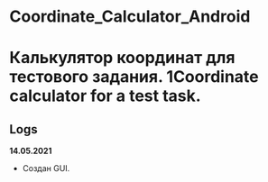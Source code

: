 # Coordinate_Calculator_Android
Калькулятор координат для тестового задания.
1Coordinate calculator for a test task.
=================================================
Logs
-------------------------------------------------
**14.05.2021**
* Создан GUI.
